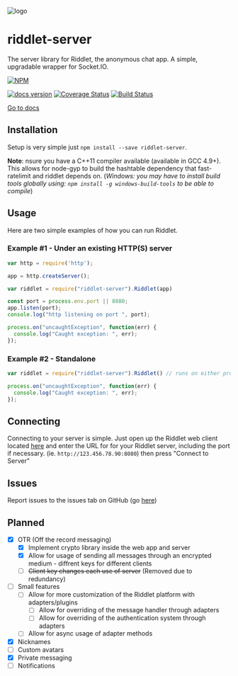 ![logo](https://riddletchat.firebaseapp.com/static/media/logo.786543bd.png)

# riddlet-server

The server library for Riddlet, the anonymous chat app. A simple, upgradable wrapper for Socket.IO.

[![NPM](https://nodei.co/npm/riddlet-server.png)](https://www.npmjs.com/package/riddlet-server)

[![docs version](https://img.shields.io/badge/docs%20version-v0.13.0-orange.svg)](http://riddlet-docs.afroraydude.com) [![Coverage Status](https://coveralls.io/repos/github/afroraydude/riddlet-server/badge.svg?branch=master)](https://coveralls.io/github/afroraydude/riddlet-server?branch=master) [![Build Status](https://travis-ci.org/afroraydude/riddlet-server.svg?branch=master)](https://travis-ci.org/afroraydude/riddlet-server)

[Go to docs](http://riddlet-docs.afroraydude.com)

## Installation

Setup is very simple just `npm install --save riddlet-server`.

**Note**: nsure you have a C++11 compiler available (available in GCC 4.9+). This allows for node-gyp to build the hashtable dependency that fast-ratelimit and riddlet depends on. (*Windows: you may have to install build tools globally using: `npm install -g windows-build-tools` to be able to compile*)

## Usage

Here are two simple examples of how you can run Riddlet.

### Example #1 - Under an existing HTTP(S) server

```javascript
var http = require('http');

app = http.createServer();

var riddlet = require("riddlet-server").Riddlet(app)

const port = process.env.port || 8080;
app.listen(port);
console.log("http listening on port ", port);

process.on("uncaughtException", function(err) {
  console.log("Caught exception: ", err);
});
```

### Example #2 - Standalone

```javascript
var riddlet = require("riddlet-server").Riddlet() // runs on either process.env.port or 8000

process.on("uncaughtException", function(err) {
  console.log("Caught exception: ", err);
});
```

## Connecting

Connecting to your server is simple. Just open up the Riddlet web client located [here](https://chat.afroraydude.com) and enter the URL for for your Riddlet server, including the port if necessary. (ie. `http://123.456.78.90:8080`) then press "Connect to Server"

## Issues
Report issues to the issues tab on GitHub (go [here](https://github.com/afroraydude/riddlet-server/issues))

## Planned

* [x] OTR (Off the record messaging)
  * [x] Implement crypto library inside the web app and server
  * [x] Allow for usage of sending all messages through an encrypted medium - diffrent keys for different clients
  * [ ] ~~Client key changes each use of server~~ (Removed due to redundancy)
* [ ] Small features
  * [ ] Allow for more customization of the Riddlet platform with adapters/plugins
    * [ ] Allow for overriding of the message handler through adapters
    * [ ] Allow for overriding of the authentication system through adapters
  * [ ] Allow for async usage of adapter methods
* [x] Nicknames
* [ ] Custom avatars
* [x] Private messaging
* [ ] Notifications
